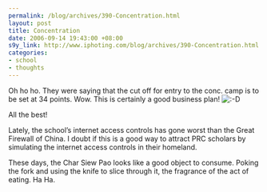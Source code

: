 ```yaml
--- 
permalink: /blog/archives/390-Concentration.html
layout: post
title: Concentration
date: 2006-09-14 19:43:00 +08:00
s9y_link: http://www.iphoting.com/blog/archives/390-Concentration.html
categories: 
- school
- thoughts
---
```

<p class="whiteline"><p>Oh ho ho. They were saying that the cut off for entry to the conc. camp is to be set at 34 points. Wow. This is certainly a good business plan! <img src="http://static-s3.iphoting.com/blog/templates/default/img/emoticons/laugh.png" alt=":-D" style="display: inline; vertical-align: bottom;" class="emoticon" /></p>
</p><p class="whiteline"><p>All the best!</p>
</p><p class="whiteline"><p>Lately, the school&#8217;s internet access controls has gone worst than the Great Firewall of China. I doubt if this is a good way to attract PRC scholars by simulating the internet access controls in their homeland.</p>
</p><p class="break"><p>These days, the Char Siew Pao looks like a good object to consume. Poking the fork and using the knife to slice through it, the fragrance of the act of eating. Ha Ha.</p></p>
